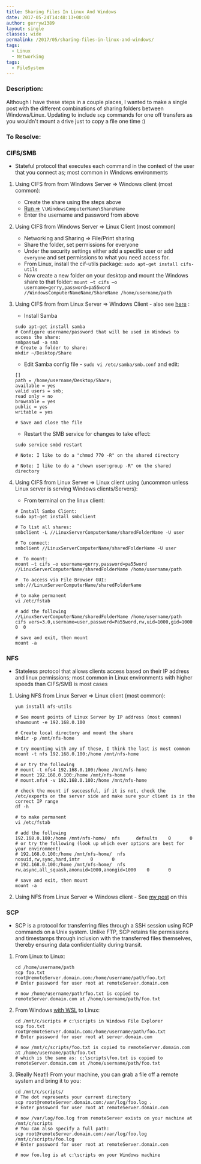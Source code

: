 ```yaml
---
title: Sharing Files In Linux And Windows
date: 2017-05-24T14:48:13+00:00
author: gerryw1389
layout: single
classes: wide
permalink: /2017/05/sharing-files-in-linux-and-windows/
tags:
  - Linux
  - Networking
tags:
  - FileSystem
---
```

<!--more-->

### Description:

Although I have these steps in a couple places, I wanted to make a single post with the different combinations of sharing folders between Windows/Linux. Updating to include `scp` commands for one off transfers as you wouldn't mount a drive just to copy a file one time :)

### To Resolve:

### CIFS/SMB

- Stateful protocol that executes each command in the context of the user that you connect as; most common in Windows environments

1. Using CIFS from from Windows Server => Windows client (most common):

   - Create the share using the steps above
   - [Run =>](https://automationadmin.com/2016/05/command-prompt-overview/) `\\WindowsComputerName\ShareName`
   - Enter the username and password from above

2. Using CIFS from Windows Server => Linux Client (most common)
   - Networking and Sharing => File/Print sharing
   - Share the folder, set permissions for everyone
   - Under the security settings either add a specific user or add `everyone` and set permissions to what you need access for.
   - From Linux, install the cif-utils package: `sudo apt-get install cifs-utils`
   - Now create a new folder on your desktop and mount the Windows share to that folder: `mount –t cifs –o username=gerry,password=pa55word //WindowsComputerNameName/ShareName /home/username/path`

3. Using CIFS from from Linux Server => Windows Client - also see [here](https://automationadmin.com/2016/10/setting-up-a-samba-server-on-centos/) :

   - Install Samba

   ```shell
   sudo apt-get install samba
   # Configure username/password that will be used in Windows to access the share:
   smbpasswd -a smb
   # Create a folder to share:
   mkdir ~/Desktop/Share
   ```

   - Edit Samba config file - `sudo vi /etc/samba/smb.conf` and edit:

   ```escape
   []
   path = /home/username/Desktop/Share;
   available = yes
   valid users = smb;
   read only = no
   browsable = yes
   public = yes
   writable = yes

   # Save and close the file
   ```

   - Restart the SMB service for changes to take effect:

   ```shell
   sudo service smbd restart

   # Note: I like to do a "chmod 770 -R" on the shared directory

   # Note: I like to do a "chown user:group -R" on the shared directory
   ```

4. Using CIFS from Linux Server => Linux client using (uncommon unless Linux server is serving Windows clients/Servers):

   - From terminal on the linux client:

   ```shell
   # Install Samba Client:
   sudo apt-get install smbclient

   # To list all shares:
   smbclient -L //LinuxServerComputerName/sharedFolderName -U user

   # To connect:
   smbclient //LinuxServerComputerName/sharedFolderName -U user

   #  To mount:
   mount –t cifs –o username=gerry,password=pa55word //LinuxServerComputerName/sharedFolderName /home/username/path

   #  To access via File Browser GUI:
   smb:///LinuxServerComputerName/sharedFolderName

   # to make permanent
   vi /etc/fstab

   # add the following
   //LinuxServerComputerName/sharedFolderName /home/username/path  cifs vers=3.0,username=user,password=Pa55word,rw,uid=1000,gid=1000 0  0
   
   # save and exit, then mount
   mount -a
   ```

### NFS

- Stateless protocol that allows clients access based on their IP address and linux permissions; most common in Linux environments with higher speeds than CIFS/SMB is most cases

1. Using NFS from Linux Server => Linux client (most common):

   ```shell
   yum install nfs-utils
   
   # See mount points of Linux Server by IP address (most common)
   showmount -e 192.168.0.100

   # Create local directory and mount the share
   mkdir -p /mnt/nfs-home

   # try mounting with any of these, I think the last is most common
   mount -t nfs 192.168.0.100:/home /mnt/nfs-home
  
   # or try the following
   # mount -t nfs4 192.168.0.100:/home /mnt/nfs-home
   # mount 192.168.0.100:/home /mnt/nfs-home
   # mount.nfs4 -v 192.168.0.100:/home /mnt/nfs-home

   # check the mount if successful, if it is not, check the /etc/exports on the server side and make sure your client is in the correct IP range
   df -h

   # to make permanent
   vi /etc/fstab

   # add the following
   192.168.0.100:/home /mnt/nfs-home/  nfs      defaults    0       0
   # or try the following (look up which ever options are best for your environment)
   # 192.168.0.100:/home /mnt/nfs-home/  nfs      nosuid,rw,sync,hard,intr    0       0
   # 192.168.0.100:/home /mnt/nfs-home/  nfs      rw,async,all_squash,anonuid=1000,anongid=1000    0       0
   
   # save and exit, then mount
   mount -a
   ```

2. Using NFS from Linux Server => Windows client - See [my post](https://automationadmin.com/2019/04/connect-to-nfs-share-from-windows/) on this

### SCP

- SCP is a protocol for transferring files through a SSH session using RCP commands on a Unix system. Unlike FTP, SCP retains file permissions and timestamps through inclusion with the transferred files themselves, thereby ensuring data confidentiality during transit.

1. From Linux to Linux:

   ```shell
   cd /home/username/path
   scp foo.txt  root@remoteServer.domain.com:/home/username/path/foo.txt
   # Enter password for user root at remoteServer.domain.com

   # now /home/username/path/foo.txt is copied to remoteServer.domain.com at /home/username/path/foo.txt
   ```

2. From Windows [with WSL](https://automationadmin.com/2017/09/windows-subsystem-for-linux-wsl/) to Linux:

   ```shell
   cd /mnt/c/scripts # c:\scripts in Windows File Explorer
   scp foo.txt  root@remoteServer.domain.com:/home/username/path/foo.txt
   # Enter password for user root at server.domain.com

   # now /mnt/c/scripts/foo.txt is copied to remoteServer.domain.com at /home/username/path/foo.txt
   # which is the same as: c:\scripts\foo.txt is copied to remoteServer.domain.com at /home/username/path/foo.txt
   ```

3. (Really Neat!) From your machine, you can grab a file off a remote system and bring it to you:

   ```shell
   cd /mnt/c/scripts/
   # The dot represents your current directory
   scp root@remoteServer.domain.com:/var/log/foo.log .
   # Enter password for user root at remoteServer.domain.com

   # now /var/log/foo.log from remoteServer exists on your machine at /mnt/c/scripts
   # You can also specify a full path:
   scp root@remoteServer.domain.com:/var/log/foo.log /mnt/c/scripts/foo.log
   # Enter password for user root at remoteServer.domain.com

   # now foo.log is at c:\scripts on your Windows machine
   ```
